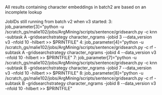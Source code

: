 All results containing character embeddings in batch2 are based on an incomplete lookup

JobIDs still running from batch v2 when v3 started:
3: job_parameter[3]="python -u /scratch_gs/malie102/jobs/ArgMining/scripts/sentence/gridsearch.py -c knn -subtask A -gridsearchstrategy character_ngrams -jobid 3 --data_version v3 -nfold 10 -hilbert >> $PRINTFILE"
4: job_parameter[4]="python -u /scratch_gs/malie102/jobs/ArgMining/scripts/sentence/gridsearch.py -c rf -subtask A -gridsearchstrategy character_ngrams -jobid 4 --data_version v3 -nfold 10 -hilbert >> $PRINTFILE"
7: job_parameter[7]="python -u /scratch_gs/malie102/jobs/ArgMining/scripts/sentence/gridsearch.py -c knn -subtask B -gridsearchstrategy character_ngrams -jobid 7 --data_version v3 -nfold 10 -hilbert >> $PRINTFILE"
8: job_parameter[8]="python -u /scratch_gs/malie102/jobs/ArgMining/scripts/sentence/gridsearch.py -c rf -subtask B -gridsearchstrategy character_ngrams -jobid 8 --data_version v3 -nfold 10 -hilbert >> $PRINTFILE"


